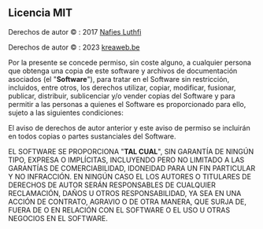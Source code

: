 ## Licencia MIT

Derechos de autor &copy; : 2017 <a href="https://github.com/nafiesl/silsilah" target="_blank">Nafies Luthfi</a>

Derechos de autor &copy; : 2023 <a href="https://www.kreaweb.be" target="_blank">kreaweb.be</a>

Por la presente se concede permiso, sin coste alguno, a cualquier persona que obtenga una copia
de este software y archivos de documentación asociados (el "<b>Software</b>"), para tratar
en el Software sin restricción, incluidos, entre otros, los derechos
utilizar, copiar, modificar, fusionar, publicar, distribuir, sublicenciar y/o vender
copias del Software y para permitir a las personas a quienes el Software es
proporcionado para ello, sujeto a las siguientes condiciones:

El aviso de derechos de autor anterior y este aviso de permiso se incluirán en todos
copias o partes sustanciales del Software.

EL SOFTWARE SE PROPORCIONA "<b>TAL CUAL</b>", SIN GARANTÍA DE NINGÚN TIPO, EXPRESA O
IMPLÍCITAS, INCLUYENDO PERO NO LIMITADO A LAS GARANTÍAS DE COMERCIABILIDAD,
IDONEIDAD PARA UN FIN PARTICULAR Y NO INFRACCIÓN. EN NINGÚN CASO EL
LOS AUTORES O TITULARES DE DERECHOS DE AUTOR SERÁN RESPONSABLES DE CUALQUIER RECLAMACIÓN, DAÑOS U OTROS
RESPONSABILIDAD, YA SEA EN UNA ACCIÓN DE CONTRATO, AGRAVIO O DE OTRA MANERA, QUE SURJA DE,
FUERA DE O EN RELACIÓN CON EL SOFTWARE O EL USO U OTRAS NEGOCIOS EN EL
SOFTWARE.
